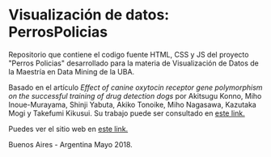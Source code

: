 # Visualización de datos: PerrosPolicias
Repositorio que contiene el codigo fuente HTML, CSS y JS del proyecto "Perros Policias" desarrollado para la materia de Visualización de Datos de la Maestría en Data Mining de la UBA.
     
  Basado en el artículo _Effect of canine oxytocin receptor gene polymorphism on the successful training of drug detection dogs_ por Akitsugu Konno, Miho Inoue-Murayama, Shinji Yabuta, Akiko Tonoike, Miho Nagasawa, Kazutaka Mogi y Takefumi Kikusui.
  Su trabajo puede ser consultado en [este link.](https://www.researchgate.net/publication/323781410_Effect_of_Canine_Oxytocin_Receptor_Gene_Polymorphism_on_the_Successful_Training_of_Drug_Detection_Dogs)
     
  Puedes ver el sitio web en [este link.](https://jaimehmol.github.io/dataViz-PerrosPolicias/)
  
Buenos Aires - Argentina
Mayo 2018.
